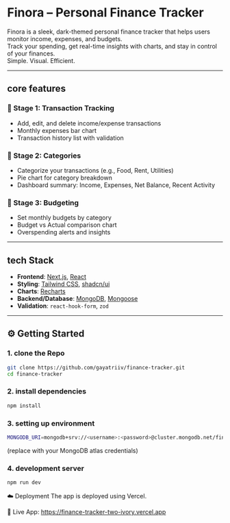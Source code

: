 # Finora – Personal Finance Tracker
Finora is a sleek, dark-themed personal finance tracker that helps users monitor income, expenses, and budgets.  
Track your spending, get real-time insights with charts, and stay in control of your finances.  
Simple. Visual. Efficient.

---

## core features

### 🔹 Stage 1: Transaction Tracking
- Add, edit, and delete income/expense transactions
- Monthly expenses bar chart
- Transaction history list with validation

### 🔹 Stage 2: Categories
- Categorize your transactions (e.g., Food, Rent, Utilities)
- Pie chart for category breakdown
- Dashboard summary: Income, Expenses, Net Balance, Recent Activity

### 🔹 Stage 3: Budgeting
- Set monthly budgets by category
- Budget vs Actual comparison chart
- Overspending alerts and insights

---

## tech Stack

- **Frontend**: [Next.js](https://nextjs.org/), [React](https://react.dev/)
- **Styling**: [Tailwind CSS](https://tailwindcss.com/), [shadcn/ui](https://ui.shadcn.com/)
- **Charts**: [Recharts](https://recharts.org/)
- **Backend/Database**: [MongoDB](https://www.mongodb.com/), [Mongoose](https://mongoosejs.com/)
- **Validation**: `react-hook-form`, `zod`


---

## ⚙️ Getting Started

### 1. clone the Repo

```bash
git clone https://github.com/gayatriiv/finance-tracker.git
cd finance-tracker
```

### 2. install dependencies 

```bash
npm install
```

### 3. setting up environment

```bash
MONGODB_URI=mongodb+srv://<username>:<password>@cluster.mongodb.net/finora?retryWrites=true&w=majority
```
(replace with your MongoDB atlas credentials)

### 4. development server

```bash
npm run dev
```
☁️ Deployment
The app is deployed using Vercel.

🔗 Live App: https://finance-tracker-two-ivory.vercel.app

